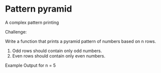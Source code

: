 # Pattern pyramid 

A complex pattern printing

Challenge:

Write a function that prints a pyramid pattern of numbers based on n rows.

1. Odd rows should contain only odd numbers.
2. Even rows should contain only even numbers.

Example Output for n = 5
